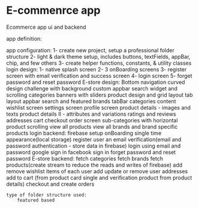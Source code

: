 # E-commenrce app
 Ecommerce app ui and backend


 app definition:

 app configuration:
    1- create new project, setup a professional folder structure
    2- light & dark theme setup, includes buttons, textFields, appBar, chip, and few others
    3- create helper functions, constants, & utility classes
 login design:
    1- native splash screen
    2- 3 onBoarding screens
    3- register screen with email verification and success screen
    4- login screen
    5- forget password and reset password
 E-store design:
    Bottom navigation
    curved design challenge with background
    custom appbar
    search widget and scrolling categories
    banners with sliders
    product design and grid layout
    tab layout appbar search and featured brands
    tabBar categories content
    wishlist screen
    settings screen
    profile screen
    product details - images and texts
    product details II - attributes and variations
    ratings and reviews
    addresses
    cart
    checkout
    order screen
    sub-categories with horizontal product scrolling view all products
    view all brands and brand specific products
 login backend:
    firebase setup
    onBoarding single time appearance(local storage)
    register user an email verification(email and password authentication - store data in firebase)
    login using email and password
    google sign in
    facebook sign in
    forget password and reset password
 E-store backend:
    fetch categories
    fetch brands
    fetch products(create stream to reduce the reads and writes of firebase)
    add remove wishlist items of each user
    add update or remove user addresses
    add to cart (from product card single and verification product from product details)
    checkout and create orders



    type of folder structure used:
        featured based



